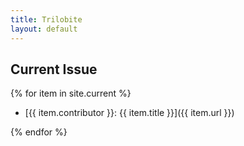 ```yaml
---
title: Trilobite
layout: default
---
```


## Current Issue

{% for item in site.current %}
-   [{{ item.contributor }}: {{ item.title }}]({{ item.url }})

{% endfor %}
